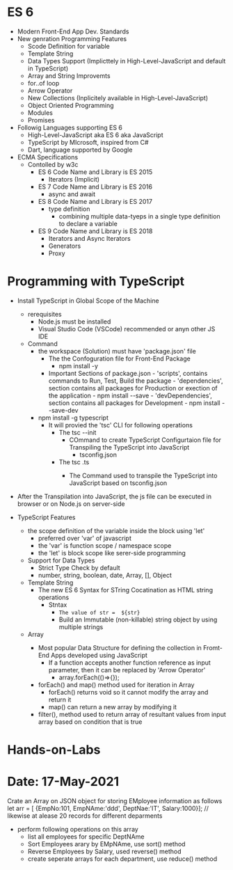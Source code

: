 # ES 6
- Modern Front-End App Dev. Standards
- New genration Programming Features
    - Scode Definition for variable
    - Template String
    - Data Types Support (Implicttely in High-Level-JavaScript and default in TypeScript)
    - Array and String Improvemts
    - for..of loop
    - Arrow Operator
    - New Collections (Inplicitely available in High-Level-JavaScript)
    - Object Oriented Programming
    - Modules
    - Promises
- Followig Languages supporting ES 6
    - High-Level-JavaScript aka ES 6 aka JavaScript
    - TypeScript by MIcrosoft, inspired from C#
    - Dart, language supported by Google
- ECMA Specifications
    - Contolled by w3c 
        - ES 6 Code Name and  Library is ES 2015
            - Iterators (Implicit)
        - ES 7 Code Name and  Library is ES 2016
            - async and await 
        - ES 8 Code Name and  Library is ES 2017
            - type definition
                - combining multiple data-tyeps in a single type definition to declare a variable 
        - ES 9 Code Name and  Library is ES 2018   
            - Iterators and Async Iterators
            - Generators
            - Proxy

# Programming with TypeScript
- Install TypeScript in Global Scope of the Machine 
    - rerequisites
        - Node.js must be installed
        - Visual Studio Code (VSCode) recommended or anyn other JS IDE
    - Command
        - the workspace (Solution) must have 'package.json' file
            - The the Confoguration file for Front-End Package
                - npm install -y
            - Important Sections of package.json
                   - 'scripts', contains commands to Run, Test, Build the package
                   - 'dependencies', section contains all packages for Production or exection of the application
                        - npm install --save <PACKAGE-NAME>
                   - 'devDependencies', section contains all packages for Development
                        - npm install --save-dev <PACKAGE-NAME>       
        - npm install -g typescript
            - It will provied the 'tsc' CLI for following operations
                - The tsc --init
                    - COmmand to create TypeScript Configurtaion file for Transpiling the TypeScript into JavaScript
                        - tsconfig.json
                - The tsc <FILE-NAME>.ts
                    - The Command used to transpile the TypeScript into JavaScript based on tsconfig.json  
- After the Transpilation into JavaScript, the js file can be executed in browser or on Node.js on server-side

- TypeScript Features
    - the scope definition of the variable inside the block using 'let'
        - preferred over 'var' of javascript 
        - the 'var' is function scope / namespace scope 
        - the 'let' is block scope like serer-side programming
    - Support for Data Types
        - Strict Type Check by default
        - number, string, boolean, date, Array<T>, [], Object                     
    - Template String
        - The new ES 6 Syntax for STring Cocatination as HTML string operations
            - Stntax
                - `The value of str =  ${str}`
                - Build an Immutable (non-killable) string object by using multiple strings
    - Array<T>    
        - Most popular Data Structure for defining the collection in Fromt-End Apps developed using JavaScript
            - If a function accepts another function reference as input parameter, then it can be replaced by 'Arrow Operator'
                - array.forEach(()=>{});
        - forEach() and map() method used for iteration in Array
            - forEach() returns void so it cannot modify the array and return it
            - map() can return a new array by modifying it
        - filter(), method used to return array of resultant values from input array based on condition that is true                     

# Hands-on-Labs

# Date: 17-May-2021
Crate an Array on JSON object for storing EMployee information as follows
let arr = [ {EmpNo:101, EmpNAme:'ddd', DeptNae:'IT', Salary:1000}]; // likewise at alease 20 records for different deparments
- perform following operations on this array
    - list all employees for specific DeptNAme
    - Sort Employees arary by EMpNAme, use sort() method
    - Reverse Employees by Salary, used reverse() method
    - create seperate arrays for each department, use reduce() method 

